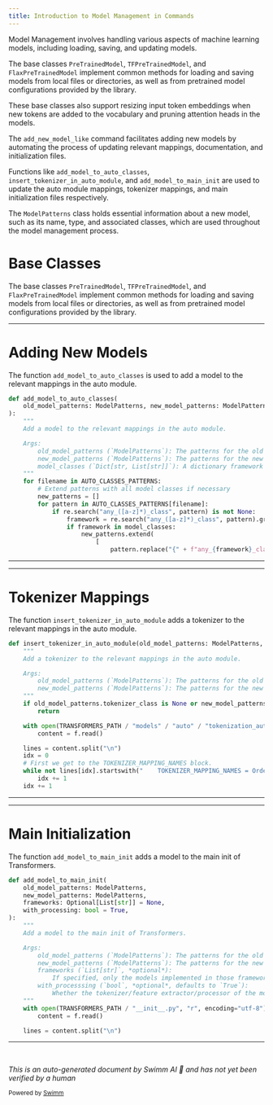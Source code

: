 ```yaml
---
title: Introduction to Model Management in Commands
---
```

Model Management involves handling various aspects of machine learning models, including loading, saving, and updating models.

The base classes `PreTrainedModel`, `TFPreTrainedModel`, and `FlaxPreTrainedModel` implement common methods for loading and saving models from local files or directories, as well as from pretrained model configurations provided by the library.

These base classes also support resizing input token embeddings when new tokens are added to the vocabulary and pruning attention heads in the models.

The `add_new_model_like` command facilitates adding new models by automating the process of updating relevant mappings, documentation, and initialization files.

Functions like <SwmToken path="src/transformers/commands/add_new_model_like.py" pos="1045:2:2" line-data="def add_model_to_auto_classes(">`add_model_to_auto_classes`</SwmToken>, <SwmToken path="src/transformers/commands/add_new_model_like.py" pos="983:2:2" line-data="def insert_tokenizer_in_auto_module(old_model_patterns: ModelPatterns, new_model_patterns: ModelPatterns):">`insert_tokenizer_in_auto_module`</SwmToken>, and <SwmToken path="src/transformers/commands/add_new_model_like.py" pos="894:2:2" line-data="def add_model_to_main_init(">`add_model_to_main_init`</SwmToken> are used to update the auto module mappings, tokenizer mappings, and main initialization files respectively.

The <SwmToken path="src/transformers/commands/add_new_model_like.py" pos="895:4:4" line-data="    old_model_patterns: ModelPatterns,">`ModelPatterns`</SwmToken> class holds essential information about a new model, such as its name, type, and associated classes, which are used throughout the model management process.

# Base Classes

The base classes `PreTrainedModel`, `TFPreTrainedModel`, and `FlaxPreTrainedModel` implement common methods for loading and saving models from local files or directories, as well as from pretrained model configurations provided by the library.

<SwmSnippet path="/src/transformers/commands/add_new_model_like.py" line="1045">

---

# Adding New Models

The function <SwmToken path="src/transformers/commands/add_new_model_like.py" pos="1045:2:2" line-data="def add_model_to_auto_classes(">`add_model_to_auto_classes`</SwmToken> is used to add a model to the relevant mappings in the auto module.

```python
def add_model_to_auto_classes(
    old_model_patterns: ModelPatterns, new_model_patterns: ModelPatterns, model_classes: Dict[str, List[str]]
):
    """
    Add a model to the relevant mappings in the auto module.

    Args:
        old_model_patterns (`ModelPatterns`): The patterns for the old model.
        new_model_patterns (`ModelPatterns`): The patterns for the new model.
        model_classes (`Dict[str, List[str]]`): A dictionary framework to list of model classes implemented.
    """
    for filename in AUTO_CLASSES_PATTERNS:
        # Extend patterns with all model classes if necessary
        new_patterns = []
        for pattern in AUTO_CLASSES_PATTERNS[filename]:
            if re.search("any_([a-z]*)_class", pattern) is not None:
                framework = re.search("any_([a-z]*)_class", pattern).groups()[0]
                if framework in model_classes:
                    new_patterns.extend(
                        [
                            pattern.replace("{" + f"any_{framework}_class" + "}", cls)
```

---

</SwmSnippet>

<SwmSnippet path="/src/transformers/commands/add_new_model_like.py" line="983">

---

# Tokenizer Mappings

The function <SwmToken path="src/transformers/commands/add_new_model_like.py" pos="983:2:2" line-data="def insert_tokenizer_in_auto_module(old_model_patterns: ModelPatterns, new_model_patterns: ModelPatterns):">`insert_tokenizer_in_auto_module`</SwmToken> adds a tokenizer to the relevant mappings in the auto module.

```python
def insert_tokenizer_in_auto_module(old_model_patterns: ModelPatterns, new_model_patterns: ModelPatterns):
    """
    Add a tokenizer to the relevant mappings in the auto module.

    Args:
        old_model_patterns (`ModelPatterns`): The patterns for the old model.
        new_model_patterns (`ModelPatterns`): The patterns for the new model.
    """
    if old_model_patterns.tokenizer_class is None or new_model_patterns.tokenizer_class is None:
        return

    with open(TRANSFORMERS_PATH / "models" / "auto" / "tokenization_auto.py", "r", encoding="utf-8") as f:
        content = f.read()

    lines = content.split("\n")
    idx = 0
    # First we get to the TOKENIZER_MAPPING_NAMES block.
    while not lines[idx].startswith("    TOKENIZER_MAPPING_NAMES = OrderedDict("):
        idx += 1
    idx += 1

```

---

</SwmSnippet>

<SwmSnippet path="/src/transformers/commands/add_new_model_like.py" line="894">

---

# Main Initialization

The function <SwmToken path="src/transformers/commands/add_new_model_like.py" pos="894:2:2" line-data="def add_model_to_main_init(">`add_model_to_main_init`</SwmToken> adds a model to the main init of Transformers.

```python
def add_model_to_main_init(
    old_model_patterns: ModelPatterns,
    new_model_patterns: ModelPatterns,
    frameworks: Optional[List[str]] = None,
    with_processing: bool = True,
):
    """
    Add a model to the main init of Transformers.

    Args:
        old_model_patterns (`ModelPatterns`): The patterns for the old model.
        new_model_patterns (`ModelPatterns`): The patterns for the new model.
        frameworks (`List[str]`, *optional*):
            If specified, only the models implemented in those frameworks will be added.
        with_processsing (`bool`, *optional*, defaults to `True`):
            Whether the tokenizer/feature extractor/processor of the model should also be added to the init or not.
    """
    with open(TRANSFORMERS_PATH / "__init__.py", "r", encoding="utf-8") as f:
        content = f.read()

    lines = content.split("\n")
```

---

</SwmSnippet>

&nbsp;

*This is an auto-generated document by Swimm AI 🌊 and has not yet been verified by a human*

<SwmMeta version="3.0.0" repo-id="Z2l0aHViJTNBJTNBdHJhbnNmb3JtZXJzJTNBJTNBc2h1anV1dQ==" repo-name="transformers" doc-type="overview"><sup>Powered by [Swimm](/)</sup></SwmMeta>
